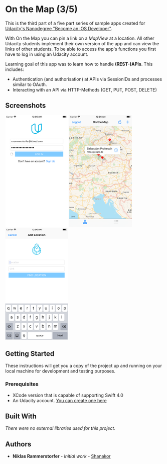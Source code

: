 # On the Map (3/5)

This is the third part of a five part series of sample apps created for [Udacity's Nanodegree "Become an iOS Developer"](https://udacity.com/course/ios-developer-nanodegree--nd003).

With On the Map you can pin a link on a _MapView_ at a location. All other Udacity students implement their own version 
of the app and can view the links of other students. To be able to access the app's functions you first have to 
log in using an Udacity account.

Learning goal of this app was to learn how to handle __(REST-)APIs__. This includes:

* Authentication (and authorisation) at APIs via SessionIDs and processes similar to OAuth.
* Interacting with an API via HTTP-Methods (GET, PUT, POST, DELETE)

## Screenshots
<img src="01.png" width="200"/> <img src="02.png" width="200"/> <img src="03.png" width="200"/>

## Getting Started

These instructions will get you a copy of the project up and running on your local machine for development and testing purposes.

### Prerequisites

* XCode version that is capable of supporting Swift 4.0
* An Udacity account. [You can create one here](https://auth.udacity.com/sign-up?next=https%3A%2F%2Fclassroom.udacity.com%2Fauthenticated)

## Built With

_There were no external libraries used for this project._

## Authors

* **Niklas Rammerstorfer** - *Initial work* - [Shanakor](https://github.com/Shanakor)
